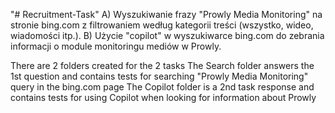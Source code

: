 "# Recruitment-Task" 
A) Wyszukiwanie frazy "Prowly Media Monitoring" na stronie bing.com z filtrowaniem według kategorii treści (wszystko, wideo, wiadomości itp.).
B) Użycie "copilot" w wyszukiwarce bing.com do zebrania informacji o module monitoringu mediów w Prowly.

There are 2 folders created for the 2 tasks
The Search folder answers the 1st question and contains tests for searching "Prowly Media Monitoring" query in the bing.com page
The Copilot folder is a 2nd task response and contains tests for using Copilot when looking for information about Prowly